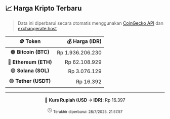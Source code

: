 

<!-- HARGA_KRIPTO -->
## 📈 Harga Kripto Terbaru

> Data ini diperbarui secara otomatis menggunakan [CoinGecko API](https://www.coingecko.com/) dan [exchangerate.host](https://exchangerate.host/)

<div align="center">

| 🪙 Token | 💰 Harga (IDR) |
|:------:|---------------:|
| 🟠 **Bitcoin (BTC)**   | Rp 1.936.206.230 |
| 🔵 **Ethereum (ETH)**  | Rp 62.108.929 |
| 🟣 **Solana (SOL)**    | Rp 3.076.129 |
| 🟢 **Tether (USDT)**   | Rp 16.392 |

---

💱 **Kurs Rupiah (USD → IDR)**: Rp 16.397

🕒 <sub>Terakhir diperbarui: 28/7/2025, 21.57.57</sub>

</div>
<!-- /HARGA_KRIPTO -->